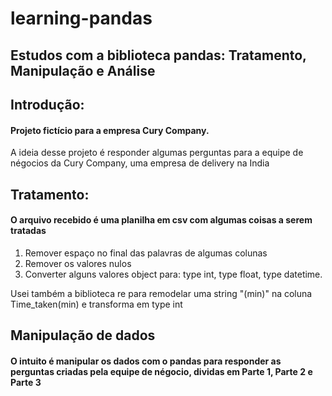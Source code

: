 # learning-pandas
## Estudos com a biblioteca pandas: Tratamento, Manipulação e Análise 

## Introdução:
#### Projeto fictício para a empresa Cury Company.

A ideia desse projeto é responder algumas perguntas para a equipe de négocios da Cury Company, uma empresa de delivery na India 

## Tratamento: 
#### O arquivo recebido é uma planilha em csv com algumas coisas a serem tratadas 

1. Remover espaço no final das palavras de algumas colunas
2. Remover os valores nulos
3. Converter alguns valores object para: type int, type float, type datetime.

Usei também a biblioteca re para remodelar uma string "(min)" na coluna Time_taken(min) e transforma em type int


## Manipulação de dados 
#### O intuito é manipular os dados com o pandas para responder as perguntas criadas pela equipe de négocio, dividas em Parte 1, Parte 2 e Parte 3 

